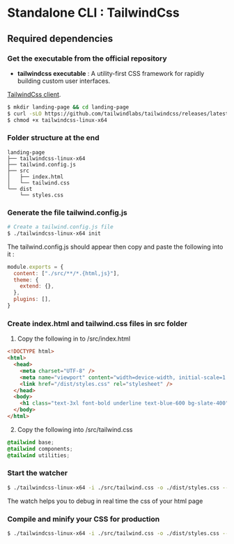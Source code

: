 # Standalone CLI : TailwindCss

## Required dependencies

### Get the executable from the official repository

- **tailwindcss executable** : A utility-first CSS framework for rapidly building custom user interfaces.

[TailwindCss client](https://github.com/tailwindlabs/tailwindcss/releases "Official releases").

```sh
$ mkdir landing-page && cd landing-page
$ curl -sLO https://github.com/tailwindlabs/tailwindcss/releases/latest/download/tailwindcss-linux-x64
$ chmod +x tailwindcss-linux-x64
```

### Folder structure at the end
```
landing-page
├── tailwindcss-linux-x64
├── tailwind.config.js
├── src
│   ├── index.html
│   └── tailwind.css
└── dist
    └── styles.css
```

### Generate the file tailwind.config.js

```sh
# Create a tailwind.config.js file
$ ./tailwindcss-linux-x64 init
```

The tailwind.config.js should appear then copy and paste the following into it :

```js
module.exports = {
  content: ["./src/**/*.{html,js}"],
  theme: {
    extend: {},
  },
  plugins: [],
}
``` 
### Create index.html and tailwind.css files in src folder

1. Copy the following in to /src/index.html
```html
<!DOCTYPE html>
<html>
  <head>
    <meta charset="UTF-8" />
    <meta name="viewport" content="width=device-width, initial-scale=1.0" />
    <link href="/dist/styles.css" rel="stylesheet" />
  </head>
  <body>
    <h1 class="text-3xl font-bold underline text-blue-600 bg-slate-400">Hello world!</h1>
  </body>
</html>
```

2. Copy the following into /src/tailwind.css
```css
@tailwind base;
@tailwind components;
@tailwind utilities;
```

### Start the watcher

```sh
$ ./tailwindcss-linux-x64 -i ./src/tailwind.css -o ./dist/styles.css --watch
```

The watch helps you to debug in real time the css of your html page

### Compile and minify your CSS for production

```sh
$ ./tailwindcss-linux-x64 -i ./src/tailwind.css -o ./dist/styles.css --minify
```
